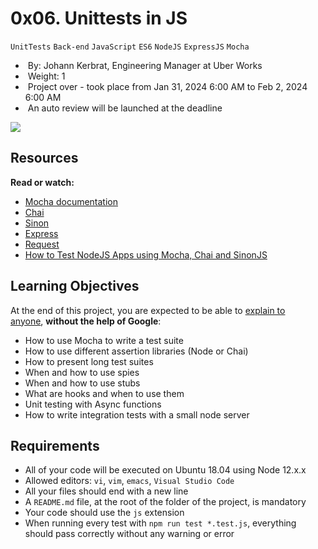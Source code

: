 # 0x06. Unittests in JS

`UnitTests` `Back-end` `JavaScript` `ES6` `NodeJS` `ExpressJS` `Mocha`

-  By: Johann Kerbrat, Engineering Manager at Uber Works
-  Weight: 1
-  Project over - took place from Jan 31, 2024 6:00 AM to Feb 2, 2024 6:00 AM
-  An auto review will be launched at the deadline

![](https://s3.amazonaws.com/alx-intranet.hbtn.io/uploads/medias/2019/12/90f79a666e174e6c4ffc.jpeg?X-Amz-Algorithm=AWS4-HMAC-SHA256&X-Amz-Credential=AKIARDDGGGOUSBVO6H7D%2F20240225%2Fus-east-1%2Fs3%2Faws4_request&X-Amz-Date=20240225T201008Z&X-Amz-Expires=86400&X-Amz-SignedHeaders=host&X-Amz-Signature=7cd3d62e5dd4898f8038ae6e856567da0d97c92e89094c94dfbf8f41319ab5ff)

## Resources

**Read or watch:**

- [Mocha documentation](https://intranet.alxswe.com/rltoken/Gx5mfX41__cc2hwepcl0aA "Mocha documentation")
- [Chai](https://intranet.alxswe.com/rltoken/Rs3SrSdr9OxPp-4099A0cg "Chai")
- [Sinon](https://intranet.alxswe.com/rltoken/5KsW5N9sG3sGWW3z-jkNwA "Sinon")
- [Express](https://intranet.alxswe.com/rltoken/Jq58SNUh8jcZqKoFcuOQdw "Express")
- [Request](https://intranet.alxswe.com/rltoken/FcJfzr2jUJSj8Xp3z9L1wg "Request")
- [How to Test NodeJS Apps using Mocha, Chai and SinonJS](https://intranet.alxswe.com/rltoken/HwB8gViDosy8znk7H9i4Pw "How to Test NodeJS Apps using Mocha, Chai and SinonJS")

## Learning Objectives

At the end of this project, you are expected to be able to [explain to anyone](https://intranet.alxswe.com/rltoken/Ge846tiklKJNUSNh60IR7w "explain to anyone"), **without the help of Google**:

- How to use Mocha to write a test suite
- How to use different assertion libraries (Node or Chai)
- How to present long test suites
- When and how to use spies
- When and how to use stubs
- What are hooks and when to use them
- Unit testing with Async functions
- How to write integration tests with a small node server

## Requirements

- All of your code will be executed on Ubuntu 18.04 using Node 12.x.x
- Allowed editors: `vi`, `vim`, `emacs`, `Visual Studio Code`
- All your files should end with a new line
- A `README.md` file, at the root of the folder of the project, is mandatory
- Your code should use the `js` extension
- When running every test with `npm run test *.test.js`, everything should pass correctly without any warning or error

